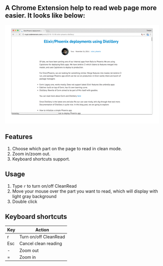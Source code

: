 ## A Chrome Extension help to read web page more easier. It looks like below:

![Screenshots 1](./screenshots/1.gif)

## Features

1. Choose which part on the page to  read in clean mode.
2. Zoom in/zoom out.
3. Keyboard shortcuts support.

## Usage

1. Type `r` to turn on/off CleanRead
2. Move your mouse over the part you want to read, which will display with light gray background
3. Double click

## Keyboard shortcuts

Key | Action
--- | ---
r | Turn on/off CleanRead
Esc | Cancel clean reading
- | Zoom out
= | Zoom in


